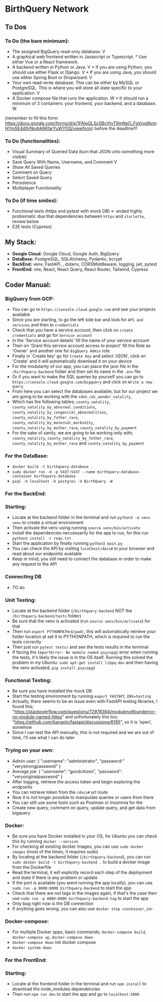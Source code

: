 # BirthQuery Network


## To Dos

### To Do (the bare minimum):
  *  The assigned BigQuery read-only database. V
  *  A graphical web frontend written in Javascript or Typescript. 
    *  Use either Vue or a React framework. 
  *  A backend written in Python or Java. V
    *  If you are using Python, you should use either Flask or Django. V
    *  If you are using Java, you should use either Spring Boot or Dropwizard. V
  *  Your own read-write database. This can be either by MySQL or PostgreSQL. This is where you will store all state specific to your application. V
  *  A Docker compose file that runs the application. W
    *  It should run a minimum of 3 containers: your frontend, your backend, and a database. W

(remember to fill this form: https://docs.google.com/forms/d/e/1FAIpQLScSBvVtvT9mNeO_FgVrodAymHYmSE4dXrNndiA96farYuWYOQ/viewform) before the deadline!!!


### To Do (functionalities):
  *  Visual Summary of Queried Data (turn that JSON unto something more visible)
  *  Save Query With Name, Username, and Comment V
  *  Show All Saved Queries
  *  Comment on Query
  *  Select Saved Query
  *  Persistence
  *  Multiplayer Functionality


### To Do (if time smiles):
  *  Functional tests (httpx and pytest with mock DB) <- ended highly problematic due that dependencies between `httpx` and `starlette`, review below
  *  E2E tests (Cypress)


## My Stack:

  *  **Google Cloud:** Google Cloud, Google Auth, BigQuery
  *  **DataBase:** PostgreSQL, SQLAlchemy, Pydantic, bcrypt
  *  **BackEnd:** venv, FastAPI, , dotenv, CORSMiddleware, logging, jwt, pytest
  *  **FrontEnd:** vite, React, React Query, React Router, Tailwind, Cypress
  

## Coder Manual:

### BigQuery from GCP:
  *  You can go to `https://console.cloud.google.com` and see your projects available
  *  Since you are starting, to go the left side bar and look for `API and services` and then to `credentials`
  *  Check that you have a service account, then click on `create credentials` and go for `Service account`
  *  In the 'Service account details' fill the name of your service account
  *  Then on 'Grant this service account access to project' fill the Role as 'Owner' and another one for
  `BigQuery Admin` role
  *  Finally in 'Create key' go for `Create Key` and select 'JSON', click on 'Create' and it will automatically download it on your device
  *  For the modularity of our app, you can place the json file in the `/birthquery-backend` folder and then set its name in the `.env` file
  *  Or if you want to make the SQL queries by yourself you can go to `https://console.cloud.google.com/bigquery` and click on `Write a new query`
  *  From here you can select the databases available, but for our project we are going to be working with the `sdoh_cdc_wonder_natality`,
  *  Which has the following tables; `county_natality`, `county_natality_by_abnormal_conditions`, `county_natality_by_congenital_abnormalities`, `county_natality_by_father_race`, `county_natality_by_maternal_morbidity`, `county_natality_by_mother_race`, `county_natality_by_payment`
  *  For the sake of sanity, we are going to be working only with; `county_natality`, `county_natality_by_father_race`, `county_natality_by_mother_race` and `county_natality_by_payment`

### For the DataBase:
  *  `docker build -t birthquery-database .`
  *  `sudo docker run -d -p 5437:5437 --name birthquery-database-container birthquery-database`
  *  `psql -h localhost -U postgres -d BirthQuery -W`

### For the BackEnd:

### Starting:
  *  Locate at the backend folder in the terminal and run `python3 -m venv venv` to create a virtual environment
  *  Then activate the venv using running `source venv/bin/activate`
  *  Install the dependencies neccessarily for the app to run, for this run `python3 install -r reqs.txt`
  *  Start the application by finally running `python3 main.py`
  *  You can check the API by visiting `localhost/docs#` in your browser and read about our endpoints available
  *  Keep in mind, you still need to connect the database in order to make any request to the API

### Connecting DB
  *  TO do

### Unit Testing:
  *  Locate at the backend folder (`/birthquery-backend` NOT the `/birthquery-backend/tests` folder)
  *  Be sure that the venv is activated (run `source venv/bin/activate`) for that
  *  Then run `export PYTHONPATH=$(pwd)`, this will automatically retrieve your folder location at set it to PYTHONPATH,
  which is required to run the tests correctly
  *  Then just run `pytest tests/` and see the tests results in the terminal
  *  If facing the `ImportError: No module named psycopg2` error when running the tests, it's likely the issue is in the OS itself. Running this solved the problem in my Ubuntu: `sudo apt-get install libpq-dev`
and then having the venv activated; `pip install psycopg2`
  
### Functional Testing:
  *  Be sure you have installed the mock DB
  *  Start the testing environment by running `export FASTAPI_ENV=testing`
  *  Actually, there seems to be an issue even with FastAPI testing libraries, I found this; "https://stackoverflow.com/questions/72978364/modulenotfounderror-no-module-named-httpx" and unfortunately this too; "https://github.com/tiangolo/fastapi/discussions/6195", so it is 'open', somehow  
  *  Since I can test the API manually, this is not required and we are out of time, I'll see what I can do later 
  
### Trying on your own:
  *  Admin user: { "username": "administrator", "password:" "verystrongpassword" }
  *  Average joe: { "username": "goodcitizen", "password": "veryoriginalpassword" }
  *  After logging, retrieve the access token and begin exploring the endpoints
  *  You can retrieve token from the `/docs#` url route
  *  Now it is not longer possible to manipulate queries or users from there
  *  You can still use some tools such as Postman or Insomnia for the  
  *  Create new query, comment on query, update query, and get data from bigquery

### Docker:
  *  Be sure you have Docker installed in your OS, for Ubuntu you can check this by running `docker --version`
  *  For checking all existing docker images, you can use `sudo docker images` (most of the times, it requires sudo)
  *  By locating at the backend folder (`/birthquery-backend`), you can run `sudo docker build -t birthquery-backend .` to build a docker image from the Dockerfile
  *  Read the terminal, it will explicitly record each step of the deployment and state if there is any problem or update
  *  If the port is available (you arent running the app locally), you can use `sudo run -p 8000:8000 birthquery-backend` to start the app
  *  Check that there are not tags in the images again, if that's the case then use `sudo run -p 8000:8000 birthquery-backend:tag` to start the app
  *  Only bug right now is the DB connection
  *  If anything goes wrong, you can also use `docker stop <container_id>`
  

### Docker-compose:
  *  For multiple Docker apps, basic commands; `docker-compose build`, `docker-compose up`, `docker-compose down`
  *  `docker-compose down` init docker compose
  *  `docker system down`
  
  
### For the FrontEnd:

### Starting:
  *  Locate at the frontend folder in the terminal and run `npm install` to download the node_modules dependencies
  *  Then run `npm run dev` to start the app and go to `localhost:3000`
  
    
  
